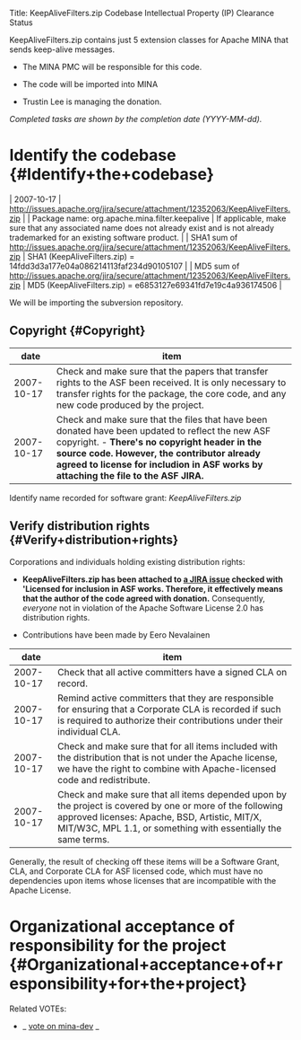 Title: KeepAliveFilters.zip Codebase Intellectual Property (IP) Clearance Status


KeepAliveFilters.zip contains just 5 extension classes for Apache MINA that sends keep-alive messages.



- The MINA PMC will be responsible for this code.


- The code will be imported into MINA


- Trustin Lee is managing the donation.

 _Completed tasks are shown by the completion date (YYYY-MM-dd)._ 


# Identify the codebase {#Identify+the+codebase}

| 2007-10-17 | http://issues.apache.org/jira/secure/attachment/12352063/KeepAliveFilters.zip |
| Package name: org.apache.mina.filter.keepalive | If applicable, make sure that any associated name does not already exist and is not already trademarked for an existing software product. |
| SHA1 sum of http://issues.apache.org/jira/secure/attachment/12352063/KeepAliveFilters.zip | SHA1 (KeepAliveFilters.zip) = 14fdd3d3a177e04a086214113faf234d90105107 |
| MD5 sum of http://issues.apache.org/jira/secure/attachment/12352063/KeepAliveFilters.zip | MD5 (KeepAliveFilters.zip) = e6853127e69341fd7e19c4a936174506 |

We will be importing the subversion repository.


## Copyright {#Copyright}

| date | item |
|------|------|
| 2007-10-17 | Check and make sure that the papers that transfer rights to the ASF been received. It is only necessary to transfer rights for the package, the core code, and any new code produced by the project. |
| 2007-10-17 | Check and make sure that the files that have been donated have been updated to reflect the new ASF copyright. - **There's no copyright header in the source code. However, the contributor already agreed to license for includion in ASF works by attaching the file to the ASF JIRA.**  |

Identify name recorded for software grant: _KeepAliveFilters.zip_ 


## Verify distribution rights {#Verify+distribution+rights}

Corporations and individuals holding existing distribution rights:



-  **KeepAliveFilters.zip has been attached to [a JIRA issue](http://issues.apache.org/jira/browse/DIRMINA-354) checked with 'Licensed for inclusion in ASF works. Therefore, it effectively means that the author of the code agreed with donation.** Consequently, _everyone_ not in violation of the Apache Software License 2.0 has distribution rights.

- Contributions have been made by Eero Nevalainen

| date | item |
|------|------|
| 2007-10-17 | Check that all active committers have a signed CLA on record. |
| 2007-10-17 | Remind active committers that they are responsible for ensuring that a Corporate CLA is recorded if such is required to authorize their contributions under their individual CLA. |
| 2007-10-17 | Check and make sure that for all items included with the distribution that is not under the Apache license, we have the right to combine with Apache-licensed code and redistribute. |
| 2007-10-17 | Check and make sure that all items depended upon by the project is covered by one or more of the following approved licenses: Apache, BSD, Artistic, MIT/X, MIT/W3C, MPL 1.1, or something with essentially the same terms. |

Generally, the result of checking off these items will be a Software Grant, CLA, and Corporate CLA for ASF licensed code, which must have no dependencies upon items whose licenses that are incompatible with the Apache License.


# Organizational acceptance of responsibility for the project {#Organizational+acceptance+of+responsibility+for+the+project}

Related VOTEs:



-  _ [vote on mina-dev](http://www.nabble.com/-VOTE--Import-KeepAlive-functionality-contribution-under-MINA-PMC-tf4525278s16868.html) _ 
